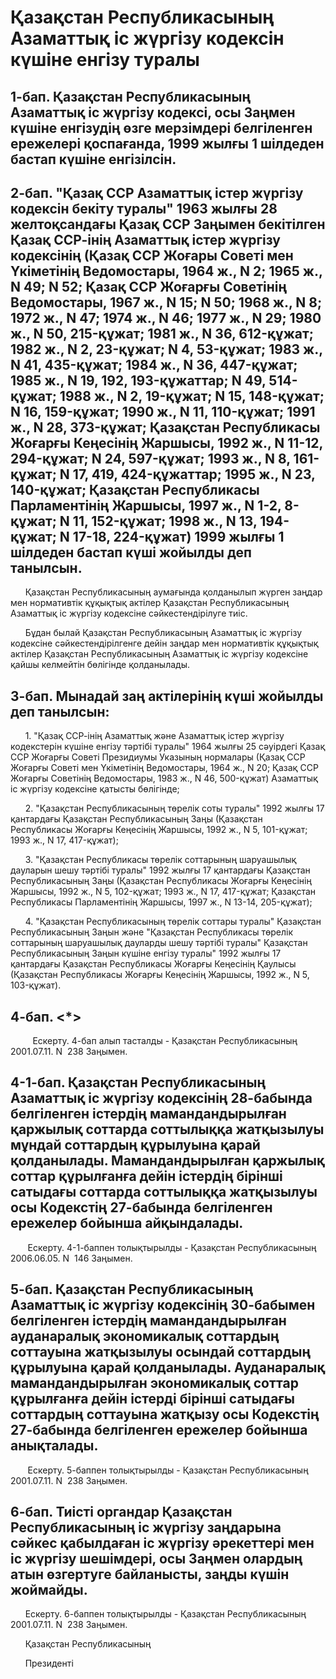 # Қазақстан Республикасының Азаматтық іс жүргізу кодексін күшіне енгізу туралы

## 1-бап. Қазақстан Республикасының Азаматтық іс жүргізу кодексі, осы Заңмен күшіне енгізудің өзге мерзімдері белгіленген ережелері қоспағанда, 1999 жылғы 1 шілдеден бастап күшіне енгізілсін.

## 2-бап. "Қазақ ССР Азаматтық істер жүргізу кодексін бекіту туралы" 1963 жылғы 28 желтоқсандағы Қазақ ССР Заңымен бекітілген Қазақ ССР-інің Азаматтық істер жүргізу кодексінің (Қазақ ССР Жоғары Советі мен Үкіметінің Ведомостары, 1964 ж., N 2; 1965 ж., N 49; N 52; Қазақ ССР Жоғарғы Советінің Ведомостары, 1967 ж., N 15; N 50; 1968 ж., N 8; 1972 ж., N 47; 1974 ж., N 46; 1977 ж., N 29; 1980 ж., N 50, 215-құжат; 1981 ж., N 36, 612-құжат; 1982 ж., N 2, 23-құжат; N 4, 53-құжат; 1983 ж., N 41, 435-құжат; 1984 ж., N 36, 447-құжат; 1985 ж., N 19, 192, 193-құжаттар; N 49, 514-құжат; 1988 ж., N 2, 19-құжат; N 15, 148-құжат; N 16, 159-құжат; 1990 ж., N 11, 110-құжат; 1991 ж., N 28, 373-құжат; Қазақстан Республикасы Жоғарғы Кеңесінің Жаршысы, 1992 ж., N 11-12, 294-құжат; N 24, 597-құжат; 1993 ж., N 8, 161-құжат; N 17, 419, 424-құжаттар; 1995 ж., N 23, 140-құжат; Қазақстан Республикасы Парламентінің Жаршысы, 1997 ж., N 1-2, 8-құжат; N 11, 152-құжат; 1998 ж., N 13, 194-құжат; N 17-18, 224-құжат) 1999 жылғы 1 шілдеден бастап күші жойылды деп танылсын.

      Қазақстан Республикасының аумағында қолданылып жүрген заңдар мен нормативтік құқықтық актілер Қазақстан Республикасының Азаматтық іс жүргізу кодексіне сәйкестендірілуге тиіс.

      Бұдан былай Қазақстан Республикасының Азаматтық іс жүргізу кодексіне сәйкестендірілгенге дейін заңдар мен нормативтік құқықтық актілер Қазақстан Республикасының Азаматтық іс жүргізу кодексіне қайшы келмейтін бөлігінде қолданылады.

## 3-бап. Мынадай заң актілерінің күші жойылды деп танылсын:

      1. "Қазақ ССР-інің Азаматтық және Азаматтық істер жүргізу кодекстерін күшіне енгізу тәртібі туралы" 1964 жылғы 25 сәуірдегі Қазақ ССР Жоғарғы Советі Президиумы Указының нормалары (Қазақ ССР Жоғарғы Советі мен Үкіметінің Ведомостары, 1964 ж., N 20; Қазақ ССР Жоғарғы Советінің Ведомостары, 1983 ж., N 46, 500-құжат) Азаматтық іс жүргізу кодексіне қатысты бөлігінде;

      2. "Қазақстан Республикасының төрелік соты туралы" 1992 жылғы 17 қантардағы Қазақстан Республикасының Заңы (Қазақстан Республикасы Жоғарғы Кеңесінің Жаршысы, 1992 ж., N 5, 101-құжат; 1993 ж., N 17, 417-құжат);

      3. "Қазақстан Республикасы төрелік соттарының шаруашылық дауларын шешу тәртібі туралы" 1992 жылғы 17 қантардағы Қазақстан Республикасының Заңы (Қазақстан Республикасы Жоғарғы Кеңесінің Жаршысы, 1992 ж., N 5, 102-құжат; 1993 ж., N 17, 417-құжат; Қазақстан Республикасы Парламентінің Жаршысы, 1997 ж., N 13-14, 205-құжат);

      4. "Қазақстан Республикасының төрелік соттары туралы" Қазақстан Республикасының Заңын және "Қазақстан Республикасы төрелік соттарының шаруашылық дауларды шешу тәртібі туралы" Қазақстан Республикасының Заңын күшіне енгізу туралы" 1992 жылғы 17 қантардағы Қазақстан Республикасы Жоғарғы Кеңесінің Қаулысы (Қазақстан Республикасы Жоғарғы Кеңесінің Жаршысы, 1992 ж., N 5, 103-құжат).

## 4-бап. <*>

         Ескерту. 4-бап алып тасталды - Қазақстан Республикасының 2001.07.11. N  238 Заңымен.

## 4-1-бап. Қазақстан Республикасының Азаматтық iс жүргiзу кодексiнің 28-бабында белгiленген iстердiң мамандандырылған қаржылық соттарда соттылыққа жатқызылуы мұндай соттардың құрылуына қарай қолданылады. Мамандандырылған қаржылық соттар құрылғанға дейiн iстердiң бiрiншi сатыдағы соттарда соттылыққа жатқызылуы осы Кодекстiң 27-бабында белгiленген ережелер бойынша айқындалады.

       Ескерту. 4-1-баппен толықтырылды - Қазақстан Республикасының 2006.06.05. N  146 Заңымен.

## 5-бап. Қазақстан Республикасының Азаматтық iс жүргiзу кодексiнiң 30-бабымен белгiленген iстердiң мамандандырылған ауданаралық экономикалық соттардың соттауына жатқызылуы осындай соттардың құрылуына қарай қолданылады. Ауданаралық мамандандырылған экономикалық соттар құрылғанға дейiн iстердi бiрiншi сатыдағы соттардың соттауына жатқызу осы Кодекстiң 27-бабында белгiленген ережелер бойынша анықталады.

       Ескерту. 5-баппен толықтырылды - Қазақстан Республикасының 2001.07.11. N  238 Заңымен.

## 6-бап. Тиiстi органдар Қазақстан Республикасының iс жүргiзу заңдарына сәйкес қабылдаған iс жүргiзу әрекеттерi мен iс жүргiзу шешiмдерi, осы Заңмен олардың атын өзгертуге байланысты, заңды күшiн жоймайды.

      Ескерту. 6-баппен толықтырылды - Қазақстан Республикасының 2001.07.11. N  238 Заңымен.

      Қазақстан Республикасының

      Президенті

